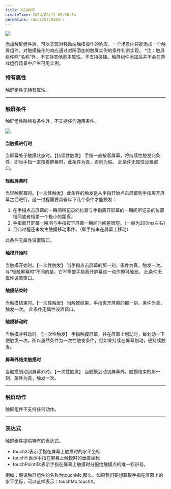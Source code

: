 ```yaml
---
title: README
createTime: 2024/09/11 09:50:34
permalink: /docs/btc9301r/
---
```

![](564beb8425150.png)

添加触屏组件后，可以实现对移动端触摸操作的响应。一个场景内只能添加一个触屏组件。对触摸操作的响应通过对所添加的触屏实例的条件判断实现。
*注：触屏组件除“名称”外，不支持其他基本属性。不支持碰撞。触屏组件添加后并不会在游戏运行场景中产生可见实例。

### 特有属性
触屏组件无特有属性。

------------


### 触屏条件
触屏组件除特有条件外，不支持任何通用条件。

![](564beb8412cb3.png)
#### 当触摸进行时
当屏幕处于触摸状态时。【持续性触发】
手指一直按着屏幕，将持续性触发此条件，即当手指一直按着屏幕时，此条件为真，否则为假。
此条件无属性设置窗口。
#### 轻触屏幕时
当轻触屏幕时。【一次性触发】
此条件的触发是从手指开始点击屏幕到手指离开屏幕之后进行，这一过程需要具备以下几个条件才能触发：
1. 在手指点击屏幕的一瞬间所记录的位置与手指离开屏幕的一瞬间所记录的位置相同或者相差一个极小的距离。
2. 手指离开屏幕一瞬间与手指按下屏幕一瞬间时间差很短。（一般为200ms左右）
3. 且此过程还未发生触摸移动事件。（即手指未在屏幕上移动）

此条件无属性设置窗口。

#### 触摸开始时
当触摸开始时。【一次性触发】
当手指点击屏幕的那一刻，条件为真，触发一次。与“轻触屏幕时”不同的是，它不需要手指离开屏幕这一动作即可触发。
此条件无属性设置窗口。
#### 触摸结束时
当触摸结束时。【一次性触发】
当触摸结束，手指离开屏幕的那一刻，条件为真，触发一次。
此条件无属性设置窗口。
#### 触摸移动时
当触摸并移动时。【一次性触发】
手指触摸屏幕，并在屏幕上划动时，每划动一下便触发一次。所以虽然条件为一次性触发条件，但如果持续在屏幕划动，便持续触发。
#### 屏幕外结束触摸时
当触摸划动到屏幕外时。【一次性触发】
当触摸划动到屏幕外，触摸结束的那一刻，条件为真，触发一次。

------------


### 触屏动作
触屏组件不支持任何动作。

------------


### 表达式
触屏组件提供特有的表达式。
- touchX:表示手指在屏幕上触摸时的水平坐标
- touchY:表示手指在屏幕上触摸时的垂直坐标
- touchPointID:表示手指在屏幕上触摸时分配给触摸点的唯一标识号。

例如：假设触屏组件的名称为touchMc,那么，如果我们要想获取手指在屏幕上的水平坐标，可以这样表示：touchMc.touchX。


